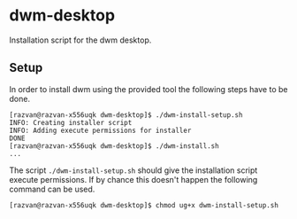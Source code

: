 # dwm-desktop
Installation script for the dwm desktop.

## Setup
In order to install dwm using the provided tool the following steps have to be done.

```console
[razvan@razvan-x556uqk dwm-desktop]$ ./dwm-install-setup.sh
INFO: Creating installer script
INFO: Adding execute permissions for installer
DONE
[razvan@razvan-x556uqk dwm-desktop]$ ./dwm-install.sh
...
```

The script ```./dwm-install-setup.sh``` should give the installation script execute permissions. If by chance this doesn't happen the following command can be used.

```console
[razvan@razvan-x556uqk dwm-desktop]$ chmod ug+x dwm-install-setup.sh
```
